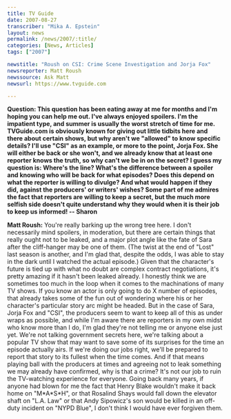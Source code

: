 ```yaml
---
title: TV Guide
date: 2007-08-27
transcriber: "Mika A. Epstein"
layout: news
permalink: /news/2007/:title/
categories: [News, Articles]
tags: ["2007"]

newstitle: "Roush on CSI: Crime Scene Investigation and Jorja Fox"
newsreporter: Matt Roush
newssource: Ask Matt
newsurl: https://www.tvguide.com

---
```



**Question: This question has been eating away at me for months and I'm hoping you can help me out. I've always enjoyed spoilers. I'm the impatient type, and summer is usually the worst stretch of time for me. TVGuide.com is obviously known for giving out little tidbits here and there about certain shows, but why aren't we "allowed" to know specific details? I'll use "CSI" as an example, or more to the point, Jorja Fox. She will either be back or she won't, and we already know that at least one reporter knows the truth, so why can't we be in on the secret? I guess my question is: Where's the line? What's the difference between a spoiler and knowing who will be back for what episodes? Does this depend on what the reporter is willing to divulge? And what would happen if they did, against the producers' or writers' wishes? Some part of me admires the fact that reporters are willing to keep a secret, but the much more selfish side doesn't quite understand why they would when it is their job to keep us informed! -- Sharon**

**Matt Roush:** You're really barking up the wrong tree here. I don't necessarily mind spoilers, in moderation, but there are certain things that really ought not to be leaked, and a major plot angle like the fate of Sara after the cliff-hanger may be one of them. (The twist at the end of "Lost" last season is another, and I'm glad that, despite the odds, I was able to stay in the dark until I watched the actual episode.) Given that the character's future is tied up with what no doubt are complex contract negotiations, it's pretty amazing if it hasn't been leaked already. I honestly think we are sometimes too much in the loop when it comes to the machinations of many TV shows. If you know an actor is only going to do X number of episodes, that already takes some of the fun out of wondering where his or her character's particular story arc might be headed. But in the case of Sara, Jorja Fox and "CSI", the producers seem to want to keep all of this as under wraps as possible, and while I'm aware there are reporters in my own midst who know more than I do, I'm glad they're not telling me or anyone else just yet. We're not talking government secrets here, we're talking about a popular TV show that may want to save some of its surprises for the time an episode actually airs. If we're doing our jobs right, we'll be prepared to report that story to its fullest when the time comes. And if that means playing ball with the producers at times and agreeing not to leak something we may already have confirmed, why is that a crime? It's not our job to ruin the TV-watching experience for everyone. Going back many years, if anyone had blown for me the fact that Henry Blake wouldn't make it back home on "M\*A\*S*H", or that Rosalind Shays would fall down the elevator shaft on "L.A. Law" or that Andy Sipowicz's son would be killed in an off-duty incident on "NYPD Blue", I don't think I would have ever forgiven them.
